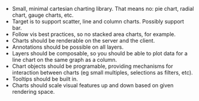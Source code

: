   * Small, minimal cartesian charting library. That means no: pie chart, radial chart, gauge charts, etc.
  * Target is to support scatter, line and column charts. Possibly support bar.
  * Follow vis best practices, so no stacked area charts, for example.
  * Charts should be renderable on the server and the client.
  * Annotations should be possible on all layers.
  * Layers should be composable, so you should be able to plot data for a line chart on the same graph as a column.
  * Chart objects should be programable, providing mechanisms for interaction between charts (eg small multiples, selections as filters, etc).
  * Tooltips should be built in.
  * Charts should scale visual features up and down based on given rendering space.
